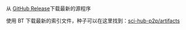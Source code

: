 从 [GitHub Release](https://github.com/Trim21/sci-hub-p2p/releases)下载最新的源程序

使用 BT 下载最新的索引文件，种子可以在这里找到：[sci-hub-p2p/artifacts](https://github.com/sci-hub-p2p/artifacts/releases/tag/0)
